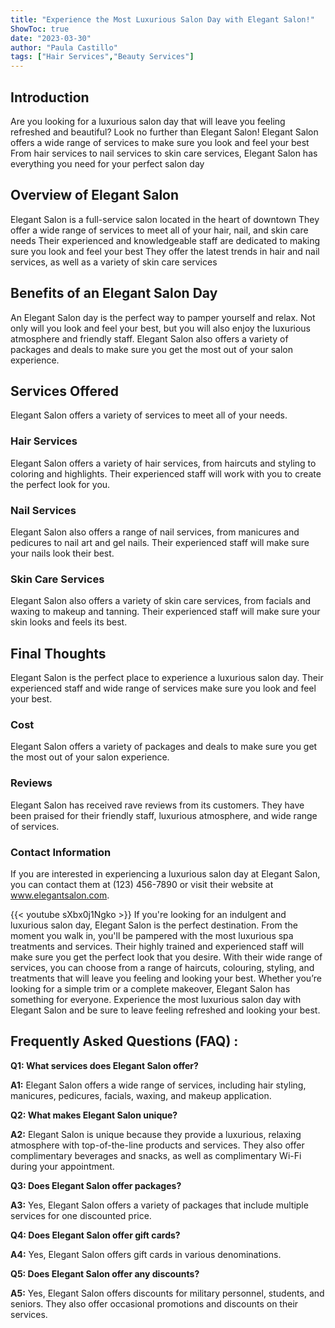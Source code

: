 ```yaml
---
title: "Experience the Most Luxurious Salon Day with Elegant Salon!"
ShowToc: true 
date: "2023-03-30"
author: "Paula Castillo" 
tags: ["Hair Services","Beauty Services"]
---
```

## Introduction 
Are you looking for a luxurious salon day that will leave you feeling refreshed and beautiful? Look no further than Elegant Salon! Elegant Salon offers a wide range of services to make sure you look and feel your best From hair services to nail services to skin care services, Elegant Salon has everything you need for your perfect salon day 

## Overview of Elegant Salon 
Elegant Salon is a full-service salon located in the heart of downtown They offer a wide range of services to meet all of your hair, nail, and skin care needs Their experienced and knowledgeable staff are dedicated to making sure you look and feel your best They offer the latest trends in hair and nail services, as well as a variety of skin care services 

## Benefits of an Elegant Salon Day 
An Elegant Salon day is the perfect way to pamper yourself and relax. Not only will you look and feel your best, but you will also enjoy the luxurious atmosphere and friendly staff. Elegant Salon also offers a variety of packages and deals to make sure you get the most out of your salon experience. 

## Services Offered 
Elegant Salon offers a variety of services to meet all of your needs. 

### Hair Services 
Elegant Salon offers a variety of hair services, from haircuts and styling to coloring and highlights. Their experienced staff will work with you to create the perfect look for you. 

### Nail Services 
Elegant Salon also offers a range of nail services, from manicures and pedicures to nail art and gel nails. Their experienced staff will make sure your nails look their best. 

### Skin Care Services 
Elegant Salon also offers a variety of skin care services, from facials and waxing to makeup and tanning. Their experienced staff will make sure your skin looks and feels its best. 

## Final Thoughts 
Elegant Salon is the perfect place to experience a luxurious salon day. Their experienced staff and wide range of services make sure you look and feel your best. 

### Cost 
Elegant Salon offers a variety of packages and deals to make sure you get the most out of your salon experience. 

### Reviews 
Elegant Salon has received rave reviews from its customers. They have been praised for their friendly staff, luxurious atmosphere, and wide range of services. 

### Contact Information 
If you are interested in experiencing a luxurious salon day at Elegant Salon, you can contact them at (123) 456-7890 or visit their website at www.elegantsalon.com.

{{< youtube sXbx0j1Ngko >}} 
If you're looking for an indulgent and luxurious salon day, Elegant Salon is the perfect destination. From the moment you walk in, you'll be pampered with the most luxurious spa treatments and services. Their highly trained and experienced staff will make sure you get the perfect look that you desire. With their wide range of services, you can choose from a range of haircuts, colouring, styling, and treatments that will leave you feeling and looking your best. Whether you’re looking for a simple trim or a complete makeover, Elegant Salon has something for everyone. Experience the most luxurious salon day with Elegant Salon and be sure to leave feeling refreshed and looking your best.

## Frequently Asked Questions (FAQ) :
**Q1: What services does Elegant Salon offer?**

**A1:** Elegant Salon offers a wide range of services, including hair styling, manicures, pedicures, facials, waxing, and makeup application. 

**Q2: What makes Elegant Salon unique?**

**A2:** Elegant Salon is unique because they provide a luxurious, relaxing atmosphere with top-of-the-line products and services. They also offer complimentary beverages and snacks, as well as complimentary Wi-Fi during your appointment. 

**Q3: Does Elegant Salon offer packages?**

**A3:** Yes, Elegant Salon offers a variety of packages that include multiple services for one discounted price. 

**Q4: Does Elegant Salon offer gift cards?**

**A4:** Yes, Elegant Salon offers gift cards in various denominations. 

**Q5: Does Elegant Salon offer any discounts?**

**A5:** Yes, Elegant Salon offers discounts for military personnel, students, and seniors. They also offer occasional promotions and discounts on their services.



